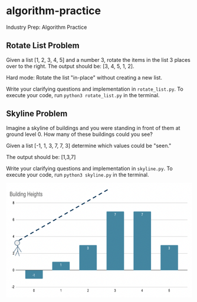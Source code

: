 # algorithm-practice
Industry Prep: Algorithm Practice 

## Rotate List Problem
Given a list [1, 2, 3, 4, 5] and a number 3, rotate the items in the list 3 places over to the right. The output should be: [3, 4, 5, 1, 2].

Hard mode: Rotate the list "in-place" without creating a new list.

Write your clarifying questions and implementation in `rotate_list.py`. To execute your code, run `python3 rotate_list.py` in the terminal.

## Skyline Problem
Imagine a skyline of buildings and you were standing in front of them at ground level 0. How many of these buildings could you see?

Given a list [-1, 1, 3, 7, 7, 3] determine which values could be "seen."

The output should be: [1,3,7]

Write your clarifying questions and implementation in `skyline.py`. To execute your code, run `python3 skyline.py` in the terminal.

![Image representing person looking at a skyline of buildings](assets/skyline_problem_image.png)

